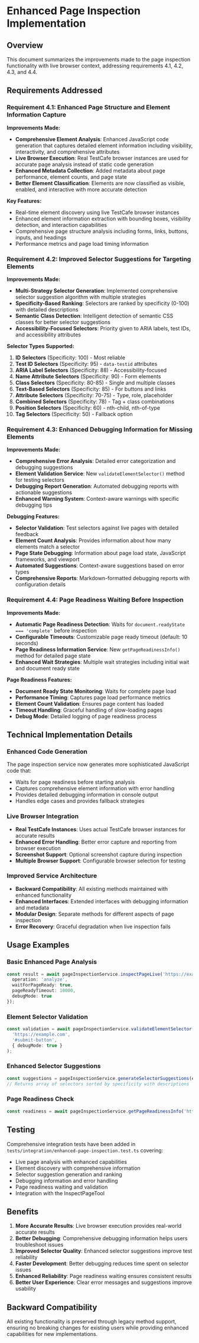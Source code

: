 # Enhanced Page Inspection Implementation

## Overview

This document summarizes the improvements made to the page inspection functionality with live browser context, addressing requirements 4.1, 4.2, 4.3, and 4.4.

## Requirements Addressed

### Requirement 4.1: Enhanced Page Structure and Element Information Capture

**Improvements Made:**
- **Comprehensive Element Analysis**: Enhanced JavaScript code generation that captures detailed element information including visibility, interactivity, and comprehensive attributes
- **Live Browser Execution**: Real TestCafe browser instances are used for accurate page analysis instead of static code generation
- **Enhanced Metadata Collection**: Added metadata about page performance, element counts, and page state
- **Better Element Classification**: Elements are now classified as visible, enabled, and interactive with more accurate detection

**Key Features:**
- Real-time element discovery using live TestCafe browser instances
- Enhanced element information extraction with bounding boxes, visibility detection, and interaction capabilities
- Comprehensive page structure analysis including forms, links, buttons, inputs, and headings
- Performance metrics and page load timing information

### Requirement 4.2: Improved Selector Suggestions for Targeting Elements

**Improvements Made:**
- **Multi-Strategy Selector Generation**: Implemented comprehensive selector suggestion algorithm with multiple strategies
- **Specificity-Based Ranking**: Selectors are ranked by specificity (0-100) with detailed descriptions
- **Semantic Class Detection**: Intelligent detection of semantic CSS classes for better selector suggestions
- **Accessibility-Focused Selectors**: Priority given to ARIA labels, test IDs, and accessibility attributes

**Selector Types Supported:**
1. **ID Selectors** (Specificity: 100) - Most reliable
2. **Test ID Selectors** (Specificity: 95) - `data-testid` attributes
3. **ARIA Label Selectors** (Specificity: 88) - Accessibility-focused
4. **Name Attribute Selectors** (Specificity: 90) - Form elements
5. **Class Selectors** (Specificity: 80-85) - Single and multiple classes
6. **Text-Based Selectors** (Specificity: 85) - For buttons and links
7. **Attribute Selectors** (Specificity: 70-75) - Type, role, placeholder
8. **Combined Selectors** (Specificity: 78) - Tag + class combinations
9. **Position Selectors** (Specificity: 60) - nth-child, nth-of-type
10. **Tag Selectors** (Specificity: 50) - Fallback option

### Requirement 4.3: Enhanced Debugging Information for Missing Elements

**Improvements Made:**
- **Comprehensive Error Analysis**: Detailed error categorization and debugging suggestions
- **Element Validation Service**: New `validateElementSelector()` method for testing selectors
- **Debugging Report Generation**: Automated debugging reports with actionable suggestions
- **Enhanced Warning System**: Context-aware warnings with specific debugging tips

**Debugging Features:**
- **Selector Validation**: Test selectors against live pages with detailed feedback
- **Element Count Analysis**: Provides information about how many elements match a selector
- **Page State Debugging**: Information about page load state, JavaScript frameworks, and viewport
- **Automated Suggestions**: Context-aware suggestions based on error types
- **Comprehensive Reports**: Markdown-formatted debugging reports with configuration details

### Requirement 4.4: Page Readiness Waiting Before Inspection

**Improvements Made:**
- **Automatic Page Readiness Detection**: Waits for `document.readyState === 'complete'` before inspection
- **Configurable Timeouts**: Customizable page ready timeout (default: 10 seconds)
- **Page Readiness Information Service**: New `getPageReadinessInfo()` method for detailed page state
- **Enhanced Wait Strategies**: Multiple wait strategies including initial wait and document ready state

**Page Readiness Features:**
- **Document Ready State Monitoring**: Waits for complete page load
- **Performance Timing**: Captures page load performance metrics
- **Element Count Validation**: Ensures page content has loaded
- **Timeout Handling**: Graceful handling of slow-loading pages
- **Debug Mode**: Detailed logging of page readiness process

## Technical Implementation Details

### Enhanced Code Generation

The page inspection service now generates more sophisticated JavaScript code that:
- Waits for page readiness before starting analysis
- Captures comprehensive element information with error handling
- Provides detailed debugging information in console output
- Handles edge cases and provides fallback strategies

### Live Browser Integration

- **Real TestCafe Instances**: Uses actual TestCafe browser instances for accurate results
- **Enhanced Error Handling**: Better error capture and reporting from browser execution
- **Screenshot Support**: Optional screenshot capture during inspection
- **Multiple Browser Support**: Configurable browser selection for testing

### Improved Service Architecture

- **Backward Compatibility**: All existing methods maintained with enhanced functionality
- **Enhanced Interfaces**: Extended interfaces with debugging information and metadata
- **Modular Design**: Separate methods for different aspects of page inspection
- **Error Recovery**: Graceful degradation when live inspection fails

## Usage Examples

### Basic Enhanced Page Analysis
```typescript
const result = await pageInspectionService.inspectPageLive('https://example.com', {
  operation: 'analyze',
  waitForPageReady: true,
  pageReadyTimeout: 10000,
  debugMode: true
});
```

### Element Selector Validation
```typescript
const validation = await pageInspectionService.validateElementSelector(
  'https://example.com',
  '#submit-button',
  { debugMode: true }
);
```

### Enhanced Selector Suggestions
```typescript
const suggestions = pageInspectionService.generateSelectorSuggestions(elementInfo);
// Returns array of selectors sorted by specificity with descriptions
```

### Page Readiness Check
```typescript
const readiness = await pageInspectionService.getPageReadinessInfo('https://example.com');
```

## Testing

Comprehensive integration tests have been added in `tests/integration/enhanced-page-inspection.test.ts` covering:
- Live page analysis with enhanced capabilities
- Element discovery with comprehensive information
- Selector suggestion generation and ranking
- Debugging information and error handling
- Page readiness waiting and validation
- Integration with the InspectPageTool

## Benefits

1. **More Accurate Results**: Live browser execution provides real-world accurate results
2. **Better Debugging**: Comprehensive debugging information helps users troubleshoot issues
3. **Improved Selector Quality**: Enhanced selector suggestions improve test reliability
4. **Faster Development**: Better debugging reduces time spent on selector issues
5. **Enhanced Reliability**: Page readiness waiting ensures consistent results
6. **Better User Experience**: Clear error messages and suggestions improve usability

## Backward Compatibility

All existing functionality is preserved through legacy method support, ensuring no breaking changes for existing users while providing enhanced capabilities for new implementations.